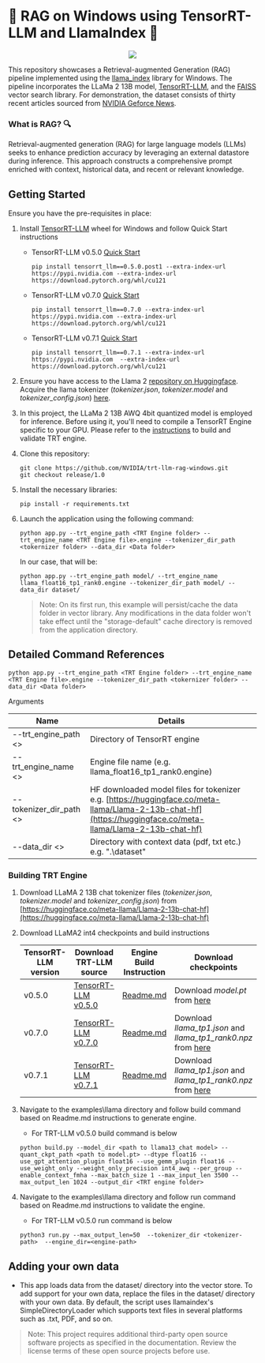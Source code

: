 # 🚀 RAG on Windows using TensorRT-LLM and LlamaIndex 🦙



<p align="center">
<img src="https://github.com/NVIDIA/trt-llm-rag-windows/blob/release/1.0/media/rag-demo.gif?raw=true"  align="center">
</p>


This repository showcases a Retrieval-augmented Generation (RAG) pipeline implemented using the [llama_index](https://github.com/run-llama/llama_index) library for Windows. The pipeline incorporates the LLaMa 2 13B model, [TensorRT-LLM](https://github.com/NVIDIA/TensorRT-LLM/), and the [FAISS](https://github.com/facebookresearch/faiss) vector search library. For demonstration, the dataset consists of thirty recent articles sourced from [NVIDIA Geforce News](https://www.nvidia.com/en-us/geforce/news/).


### What is RAG? 🔍
Retrieval-augmented generation (RAG) for large language models (LLMs) seeks to enhance prediction accuracy by leveraging an external datastore during inference. This approach constructs a comprehensive prompt enriched with context, historical data, and recent or relevant knowledge.

## Getting Started

Ensure you have the pre-requisites in place:

1. Install [TensorRT-LLM](https://github.com/NVIDIA/TensorRT-LLM/) wheel for Windows and follow Quick Start instructions
   * TensorRT-LLM v0.5.0 [Quick Start](https://github.com/NVIDIA/TensorRT-LLM/blob/release/0.5.0/windows/README.md#quick-start)
     ```
     pip install tensorrt_llm==0.5.0.post1 --extra-index-url https://pypi.nvidia.com --extra-index-url https://download.pytorch.org/whl/cu121
     ```
   * TensorRT-LLM v0.7.0 [Quick Start](https://github.com/NVIDIA/TensorRT-LLM/blob/v0.7.0/windows/README.md#quick-start)
     ```
     pip install tensorrt_llm==0.7.0 --extra-index-url https://pypi.nvidia.com --extra-index-url https://download.pytorch.org/whl/cu121
     ```
   * TensorRT-LLM v0.7.1 [Quick Start](https://github.com/NVIDIA/TensorRT-LLM/blob/v0.7.1/windows/README.md#quick-start)
     ```
     pip install tensorrt_llm==0.7.1 --extra-index-url https://pypi.nvidia.com  --extra-index-url https://download.pytorch.org/whl/cu121
     ```

2. Ensure you have access to the Llama 2 [repository on Huggingface](https://huggingface.co/meta-llama/Llama-2-13b-chat-hf). Acquire the llama tokenizer (*tokenizer.json*, *tokenizer.model* and *tokenizer_config.json*) [here](https://huggingface.co/meta-llama/Llama-2-13b-chat-hf/tree/main).

3. In this project, the LLaMa 2 13B AWQ 4bit quantized model is employed for inference. Before using it, you'll need to compile a TensorRT Engine specific to your GPU. Please refer to the [instructions](#building-trt-engine) to build and validate TRT engine.

4. Clone this repository: 
   ```
   git clone https://github.com/NVIDIA/trt-llm-rag-windows.git
   git checkout release/1.0
   ```

5. Install the necessary libraries: 
   ```
   pip install -r requirements.txt
   ```
6. Launch the application using the following command:

   ```
   python app.py --trt_engine_path <TRT Engine folder> --trt_engine_name <TRT Engine file>.engine --tokenizer_dir_path <tokernizer folder> --data_dir <Data folder>

   ```
   In our case, that will be:

   ```
   python app.py --trt_engine_path model/ --trt_engine_name llama_float16_tp1_rank0.engine --tokenizer_dir_path model/ --data_dir dataset/
   ```

   >Note:
   >On its first run, this example will persist/cache the data folder in vector library. Any modifications in the data folder won't take effect until the "storage-default" cache directory is removed from the application directory.


## Detailed Command References 

```
python app.py --trt_engine_path <TRT Engine folder> --trt_engine_name <TRT Engine file>.engine --tokenizer_dir_path <tokernizer folder> --data_dir <Data folder>

```

Arguments

| Name | Details |
| ------ | ------ |
| --trt_engine_path <> | Directory of TensorRT engine |
| --trt_engine_name <> | Engine file name (e.g. llama_float16_tp1_rank0.engine)       |
| --tokenizer_dir_path <> | HF downloaded model files for tokenizer e.g. [https://huggingface.co/meta-llama/Llama-2-13b-chat-hf](https://huggingface.co/meta-llama/Llama-2-13b-chat-hf) |
| --data_dir <> | Directory with context data (pdf, txt etc.) e.g. ".\dataset" |


<h3 id="building-trt-engine">Building TRT Engine</h3>

1. Download LLaMA 2 13B chat tokenizer files (*tokenizer.json*, *tokenizer.model* and *tokenizer_config.json*) from [https://huggingface.co/meta-llama/Llama-2-13b-chat-hf](https://huggingface.co/meta-llama/Llama-2-13b-chat-hf)
 

2. Download LLaMA2 int4 checkpoints and build instructions

   | TensorRT-LLM version | Download TRT-LLM source | Engine Build Instruction | Download checkpoints |
   |--|--|--|--|
   | v0.5.0 | [TensorRT-LLM v0.5.0](https://github.com/NVIDIA/TensorRT-LLM/archive/refs/heads/release/0.5.0.zip) | [Readme.md](https://github.com/NVIDIA/TensorRT-LLM/blob/release/0.5.0/windows/examples/llama/README.md) | Download *model.pt* from [here](https://catalog.ngc.nvidia.com/orgs/nvidia/models/llama2-13b/files?version=1.2) |
   | v0.7.0 | [TensorRT-LLM v0.7.0](https://github.com/NVIDIA/TensorRT-LLM/archive/refs/tags/v0.7.0.zip) | [Readme.md](https://github.com/NVIDIA/TensorRT-LLM/blob/v0.7.0/windows/examples/llama/README.md) | Download *llama_tp1.json* and *llama_tp1_rank0.npz* from [here](https://catalog.ngc.nvidia.com/orgs/nvidia/models/llama2-13b/files?version=1.3)|
   | v0.7.1 | [TensorRT-LLM v0.7.1](https://github.com/NVIDIA/TensorRT-LLM/archive/refs/tags/v0.7.1.zip) | [Readme.md](https://github.com/NVIDIA/TensorRT-LLM/blob/v0.7.1/windows/examples/llama/README.md) | Download *llama_tp1.json* and *llama_tp1_rank0.npz* from [here](https://catalog.ngc.nvidia.com/orgs/nvidia/models/llama2-13b/files?version=1.3)|


3. Navigate to the examples\llama directory and follow build command based on Readme.md instructions to generate engine.
   * For TRT-LLM v0.5.0 build command is below
    ```
    python build.py --model_dir <path to llama13_chat model> --quant_ckpt_path <path to model.pt> --dtype float16 --use_gpt_attention_plugin float16 --use_gemm_plugin float16 --use_weight_only --weight_only_precision int4_awq --per_group --enable_context_fmha --max_batch_size 1 --max_input_len 3500 --max_output_len 1024 --output_dir <TRT engine folder>
    ```

4. Navigate to the examples\llama directory and follow run command based on Readme.md instructions to validate the engine.
   * For TRT-LLM v0.5.0 run command is below
    ```
    python3 run.py --max_output_len=50  --tokenizer_dir <tokenizer-path>  --engine_dir=<engine-path>
    ```

## Adding your own data
- This app loads data from the dataset/ directory into the vector store. To add support for your own data, replace the files in the dataset/ directory with your own data. By default, the script uses llamaindex's SimpleDirectoryLoader which supports text files in several platforms such as .txt, PDF, and so on.

>Note:
>This project requires additional third-party open source software projects as specified in the documentation. Review the license terms of these open source projects before use.

